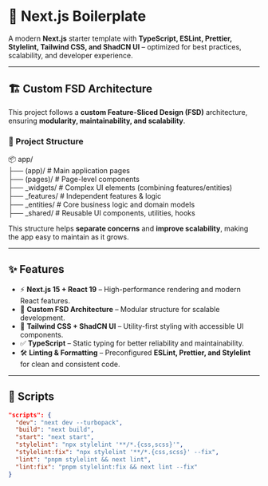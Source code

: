 # 🚀 Next.js Boilerplate

A modern **Next.js** starter template with **TypeScript, ESLint, Prettier, Stylelint, Tailwind CSS, and ShadCN UI** – optimized for best practices, scalability, and developer experience.

---

## 🏗 Custom FSD Architecture

This project follows a **custom Feature-Sliced Design (FSD)** architecture, ensuring **modularity, maintainability, and scalability**.

### 📂 Project Structure

📦 app/  
 ├── (app)/ # Main application pages  
 ├── (pages)/ # Page-level components  
 ├── \_widgets/ # Complex UI elements (combining features/entities)  
 ├── \_features/ # Independent features & logic  
 ├── \_entities/ # Core business logic and domain models  
 ├── \_shared/ # Reusable UI components, utilities, hooks

This structure helps **separate concerns** and **improve scalability**, making the app easy to maintain as it grows.

---

## ✨ Features

- ⚡ **Next.js 15 + React 19** – High-performance rendering and modern React features.
- 📂 **Custom FSD Architecture** – Modular structure for scalable development.
- 🎨 **Tailwind CSS + ShadCN UI** – Utility-first styling with accessible UI components.
- ✅ **TypeScript** – Static typing for better reliability and maintainability.
- 🛠 **Linting & Formatting** – Preconfigured **ESLint, Prettier, and Stylelint** for clean and consistent code.

---

## 📜 Scripts

```json
"scripts": {
  "dev": "next dev --turbopack",
  "build": "next build",
  "start": "next start",
  "stylelint": "npx stylelint '**/*.{css,scss}'",
  "stylelint:fix": "npx stylelint '**/*.{css,scss}' --fix",
  "lint": "pnpm stylelint && next lint",
  "lint:fix": "pnpm stylelint:fix && next lint --fix"
}
```

